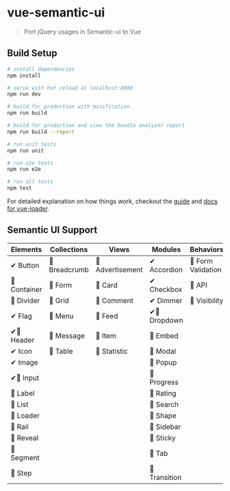 # vue-semantic-ui

> Port jQuery usages in Semantic-ui to Vue

## Build Setup

``` bash
# install dependencies
npm install

# serve with hot reload at localhost:8080
npm run dev

# build for production with minification
npm run build

# build for production and view the bundle analyzer report
npm run build --report

# run unit tests
npm run unit

# run e2e tests
npm run e2e

# run all tests
npm test
```

For detailed explanation on how things work, checkout the [guide](http://vuejs-templates.github.io/webpack/) and [docs for vue-loader](http://vuejs.github.io/vue-loader).

## Semantic UI Support

|    Elements     |   Collections   |      Views      |     Modules     |     Behaviors      |
|-----------------|-----------------|-----------------|-----------------|--------------------|
| ✔ Button        | 🚧 Breadcrumb    | 🚧 Advertisement | ✔ Accordion     | 🚧 Form Validation  |
| 🚧 Container     | 🚧 Form          | 🚧 Card          | ✔ Checkbox      | 🤞 API              |
| 🚧 Divider       | 🚧 Grid          | 🚧 Comment       | ✔ Dimmer        | 🚧 Visibility       |
| ✔ Flag          | 🚧 Menu          | 🚧 Feed          | ✔🚧 Dropdown      |                    |
| ✔🚧 Header        | 🚧 Message       | 🚧 Item          | 🚧 Embed         |                    |
| ✔ Icon          | 🚧 Table         | 🚧 Statistic     | 🚧 Modal         |                    |
| ✔ Image         |                 |                 | 🚧 Popup         |                    |
| ✔🚧 Input         |                 |                 | 🚧 Progress      |                    |
| 🚧 Label         |                 |                 | 🚧 Rating        |                    |
| 🚧 List          |                 |                 | 🚧 Search        |                    |
| 🚧 Loader        |                 |                 | 🚧 Shape         |                    |
| 🚧 Rail          |                 |                 | 🚧 Sidebar       |                    |
| 🚧 Reveal        |                 |                 | 🚧 Sticky        |                    |
| 🚧 Segment       |                 |                 | 🚧 Tab           |                    |
| 🚧 Step          |                 |                 | 🚧 Transition    |                    |

